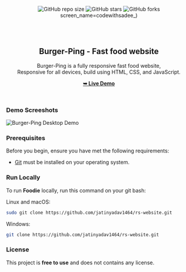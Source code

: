 <div align="center">
  
  ![GitHub repo size](https://img.shields.io/github/repo-size/jatinyadav1464/rs-website.git)
  ![GitHub stars](https://img.shields.io/github/stars/jatinyadav1464/rs-website.git?style=social)
  ![GitHub forks](https://img.shields.io/github/forks/jatinyadav1464/rs-website.git?style=social)
screen_name=codewithsadee_)
  
  <br />
  <br />

  <h2 align="center">Burger-Ping - Fast food website</h2>

  Burger-Ping is a fully responsive fast food website, <br />Responsive for all devices, build using HTML, CSS, and JavaScript.

  <a href="https://jatinyadav1464.github.io/rs-website/"><strong>➥ Live Demo</strong></a>

</div>

<br />

### Demo Screeshots

![Burger-Ping Desktop Demo](./readme-images/desktop.png "Desktop Demo")

### Prerequisites

Before you begin, ensure you have met the following requirements:

* [Git](https://git-scm.com/downloads "Download Git") must be installed on your operating system.

### Run Locally

To run **Foodie** locally, run this command on your git bash:

Linux and macOS:

```bash
sudo git clone https://github.com/jatinyadav1464/rs-website.git
```

Windows:

```bash
git clone https://github.com/jatinyadav1464/rs-website.git
```


### License

This project is **free to use** and does not contains any license.
